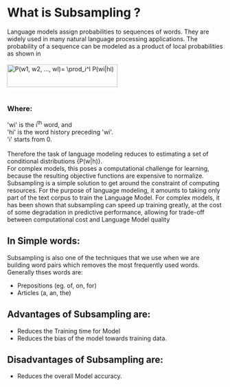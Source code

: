 # What is Subsampling ?
Language models assign probabilities to sequences of words. They are widely used in many natural language processing applications. 
The probability of a sequence can be modeled as a product of local probabilities as shown in<br><br>
<img src="http://www.sciweavers.org/tex2img.php?eq=P%28w1%2C%20w2%2C%20...%2C%20wl%29%3D%20%5Cprod_i%5El%20%20P%28wi%7Chi%29&bc=White&fc=Black&im=jpg&fs=12&ff=arev&edit=0" align="center" border="0" alt="P(w1, w2, ..., wl)= \prod_i^l  P(wi|hi)" width="257" height="53" /><br>
<br> 
### Where:
'wi' is the i<sup>th</sup> word, and <br>'hi' is the word history preceding 'wi'.<br>
'i' starts from 0.<br><br>
Therefore the task of language modeling reduces to estimating a set of conditional distributions {P(w|h)}.<br>
For complex models, this poses a computational challenge for learning, because the resulting objective functions are expensive to normalize.<br>
Subsampling is a simple solution to get around
the constraint of computing resources. For the purpose of language modeling, it amounts to taking only part of the text corpus to train the Language Model.
For complex models, it has been shown that subsampling can speed up training greatly, at the cost of some degradation in predictive performance, allowing for trade-off between computational cost and Language Model quality
## In Simple words:
Subsampling is also one of the techniques that we use when we are building word pairs which removes the most frequently used words.<br>
Generally thses words are:
* Prepositions (eg. of, on, for)
* Articles (a, an, the)
## Advantages of Subsampling are:
* Reduces the Training time for Model
* Reduces the bias of the model towards training data.
## Disadvantages of Subsampling are:
* Reduces the overall Model accuracy.
